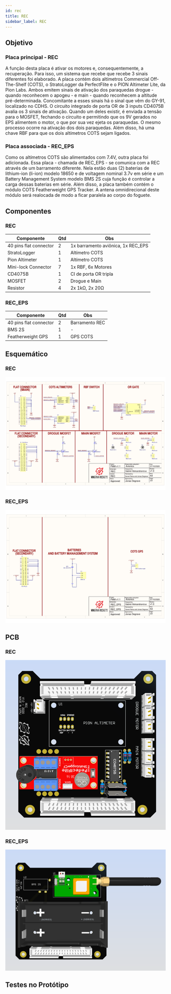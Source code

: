 ```yaml
---
id: rec
title: REC
sidebar_label: REC
---
```


## Objetivo
### Placa principal - REC
A função desta placa é ativar os motores e, consequentemente, a recuperação. Para isso, um sistema que recebe que recebe 3 sinais diferentes foi elaborado. A placa contém dois altímetros Commercial Off-The-Shelf (COTS), o StratoLogger da PerfectFlite e o PION Altimeter Lite, da Pion Labs. Ambos emitem sinais de ativação dos paraquedas drogue - quando reconhecem o apogeu - e main - quando reconhecem a altitude pré-determinada. Concomitante a esses sinais há o sinal que vêm do GY-91, localizado no CDHS. O circuito integrado de porta OR de 3 inputs CD4075B avalia os 3 sinais de ativação. Quando um deles existir, é enviada a tensão para o MOSFET, fechando o circuito e permitindo que os 9V gerados no EPS alimentem o motor, o que por sua vez ejeta os paraquedas. O mesmo processo ocorre na ativação dos dois paraquedas. Além disso, há uma chave RBF para que os dois altímetros COTS sejam ligados.

### Placa associada - REC_EPS
Como os altímetros COTS são alimentados com 7.4V, outra placa foi adicionada. Essa placa - chamada de REC_EPS - se comunica com a REC através de um barramento diferente. Nela estão duas (2) baterias de lithium-ion (li-ion) modelo 18650 e de voltagem nominal 3.7v em série e um Battery Management System modelo BMS 2S cuja função é controlar a carga dessas baterias em série. Além disso, a placa também contém o módulo COTS Featherweight GPS Tracker. A antena omnidirecional deste módulo será realocada de modo a ficar paralela ao corpo do foguete.

## Componentes
### REC

|  Componente               |      Qtd      |  Obs  |
| -------------             |  -----------  |  ------ |
| 40 pins flat connector    |       2       | 1x barramento aviônica, 1x REC_EPS |
| StratoLogger              |       1       | Altímetro COTS |
| Pion Altimeter            |       1       | Altímetro COTS |
| Mini-lock Connector       |       7       | 1x RBF, 6x Motores |
| CD4075B                   |       1       | CI de porta OR tripla |
| MOSFET                    |       2       | Drogue e Main |
| Resistor                  |       4       | 2x 1kΩ, 2x 20Ω |

### REC_EPS
|  Componente               |      Qtd      |  Obs  |
| -------------             |  -----------  |  ------ |
| 40 pins flat connector    |       2       | Barramento REC |
| BMS 2S                    |       1       | - |
| Featherweight GPS         |       1       | GPS COTS |

## Esquemático
### REC
![img](../../../../static/img/docs/hardware/rec_schem.jpg)
### REC_EPS
![img](../../../../static/img/docs/hardware/receps_schem.jpg)

## PCB
### REC
![img](../../../../static/img/docs/hardware/rec_pcb.png)

### REC_EPS
![img](../../../../static/img/docs/hardware/receps_pcb.png)

## Testes no Protótipo